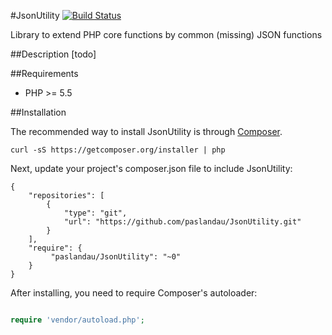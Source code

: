 #JsonUtility
[![Build Status](https://travis-ci.org/paslandau/JsonUtility.svg?branch=master)](https://travis-ci.org/paslandau/JsonUtility)

Library to extend PHP core functions by common (missing) JSON functions

##Description
[todo]

##Requirements

- PHP >= 5.5

##Installation

The recommended way to install JsonUtility is through [Composer](http://getcomposer.org/).

    curl -sS https://getcomposer.org/installer | php

Next, update your project's composer.json file to include JsonUtility:

    {
        "repositories": [
            {
                "type": "git",
                "url": "https://github.com/paslandau/JsonUtility.git"
            }
        ],
        "require": {
             "paslandau/JsonUtility": "~0"
        }
    }

After installing, you need to require Composer's autoloader:
```php

require 'vendor/autoload.php';
```
